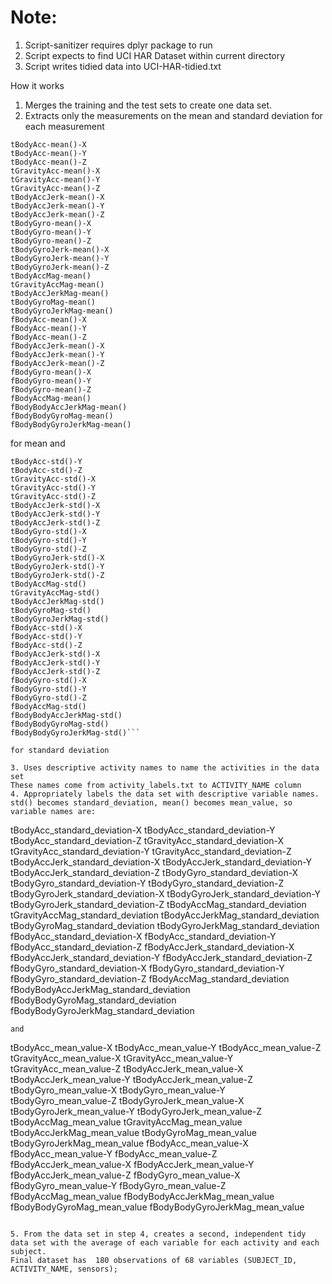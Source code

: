 Note: 
==================
1. Script-sanitizer requires dplyr package to run
2. Script expects to find UCI HAR Dataset within current directory
3. Script writes tidied data into UCI-HAR-tidied.txt

How it works

1. Merges the training and the test sets to create one data set.
2. Extracts only the measurements on the mean and standard deviation for each measurement

```These are:
tBodyAcc-mean()-X
tBodyAcc-mean()-Y
tBodyAcc-mean()-Z
tGravityAcc-mean()-X
tGravityAcc-mean()-Y
tGravityAcc-mean()-Z
tBodyAccJerk-mean()-X
tBodyAccJerk-mean()-Y
tBodyAccJerk-mean()-Z
tBodyGyro-mean()-X
tBodyGyro-mean()-Y
tBodyGyro-mean()-Z
tBodyGyroJerk-mean()-X
tBodyGyroJerk-mean()-Y
tBodyGyroJerk-mean()-Z
tBodyAccMag-mean()
tGravityAccMag-mean()
tBodyAccJerkMag-mean()
tBodyGyroMag-mean()
tBodyGyroJerkMag-mean()
fBodyAcc-mean()-X
fBodyAcc-mean()-Y
fBodyAcc-mean()-Z
fBodyAccJerk-mean()-X
fBodyAccJerk-mean()-Y
fBodyAccJerk-mean()-Z
fBodyGyro-mean()-X
fBodyGyro-mean()-Y
fBodyGyro-mean()-Z
fBodyAccMag-mean()
fBodyBodyAccJerkMag-mean()
fBodyBodyGyroMag-mean()
fBodyBodyGyroJerkMag-mean()
```

for mean and

```tBodyAcc-std()-X
tBodyAcc-std()-Y
tBodyAcc-std()-Z
tGravityAcc-std()-X
tGravityAcc-std()-Y
tGravityAcc-std()-Z
tBodyAccJerk-std()-X
tBodyAccJerk-std()-Y
tBodyAccJerk-std()-Z
tBodyGyro-std()-X
tBodyGyro-std()-Y
tBodyGyro-std()-Z
tBodyGyroJerk-std()-X
tBodyGyroJerk-std()-Y
tBodyGyroJerk-std()-Z
tBodyAccMag-std()
tGravityAccMag-std()
tBodyAccJerkMag-std()
tBodyGyroMag-std()
tBodyGyroJerkMag-std()
fBodyAcc-std()-X
fBodyAcc-std()-Y
fBodyAcc-std()-Z
fBodyAccJerk-std()-X
fBodyAccJerk-std()-Y
fBodyAccJerk-std()-Z
fBodyGyro-std()-X
fBodyGyro-std()-Y
fBodyGyro-std()-Z
fBodyAccMag-std()
fBodyBodyAccJerkMag-std()
fBodyBodyGyroMag-std()
fBodyBodyGyroJerkMag-std()```

for standard deviation

3. Uses descriptive activity names to name the activities in the data set
These names come from activity_labels.txt to ACTIVITY_NAME column
4. Appropriately labels the data set with descriptive variable names.
std() becomes standard_deviation, mean() becomes mean_value, so variable names are:
```
tBodyAcc_standard_deviation-X
tBodyAcc_standard_deviation-Y
tBodyAcc_standard_deviation-Z
tGravityAcc_standard_deviation-X
tGravityAcc_standard_deviation-Y
tGravityAcc_standard_deviation-Z
tBodyAccJerk_standard_deviation-X
tBodyAccJerk_standard_deviation-Y
tBodyAccJerk_standard_deviation-Z
tBodyGyro_standard_deviation-X
tBodyGyro_standard_deviation-Y
tBodyGyro_standard_deviation-Z
tBodyGyroJerk_standard_deviation-X
tBodyGyroJerk_standard_deviation-Y
tBodyGyroJerk_standard_deviation-Z
tBodyAccMag_standard_deviation
tGravityAccMag_standard_deviation
tBodyAccJerkMag_standard_deviation
tBodyGyroMag_standard_deviation
tBodyGyroJerkMag_standard_deviation
fBodyAcc_standard_deviation-X
fBodyAcc_standard_deviation-Y
fBodyAcc_standard_deviation-Z
fBodyAccJerk_standard_deviation-X
fBodyAccJerk_standard_deviation-Y
fBodyAccJerk_standard_deviation-Z
fBodyGyro_standard_deviation-X
fBodyGyro_standard_deviation-Y
fBodyGyro_standard_deviation-Z
fBodyAccMag_standard_deviation
fBodyBodyAccJerkMag_standard_deviation
fBodyBodyGyroMag_standard_deviation
fBodyBodyGyroJerkMag_standard_deviation
```
and
```
tBodyAcc_mean_value-X
tBodyAcc_mean_value-Y
tBodyAcc_mean_value-Z
tGravityAcc_mean_value-X
tGravityAcc_mean_value-Y
tGravityAcc_mean_value-Z
tBodyAccJerk_mean_value-X
tBodyAccJerk_mean_value-Y
tBodyAccJerk_mean_value-Z
tBodyGyro_mean_value-X
tBodyGyro_mean_value-Y
tBodyGyro_mean_value-Z
tBodyGyroJerk_mean_value-X
tBodyGyroJerk_mean_value-Y
tBodyGyroJerk_mean_value-Z
tBodyAccMag_mean_value
tGravityAccMag_mean_value
tBodyAccJerkMag_mean_value
tBodyGyroMag_mean_value
tBodyGyroJerkMag_mean_value
fBodyAcc_mean_value-X
fBodyAcc_mean_value-Y
fBodyAcc_mean_value-Z
fBodyAccJerk_mean_value-X
fBodyAccJerk_mean_value-Y
fBodyAccJerk_mean_value-Z
fBodyGyro_mean_value-X
fBodyGyro_mean_value-Y
fBodyGyro_mean_value-Z
fBodyAccMag_mean_value
fBodyBodyAccJerkMag_mean_value
fBodyBodyGyroMag_mean_value
fBodyBodyGyroJerkMag_mean_value
```

5. From the data set in step 4, creates a second, independent tidy data set with the average of each variable for each activity and each subject.
Final dataset has  180 observations of 68 variables (SUBJECT_ID, ACTIVITY_NAME, sensors);
